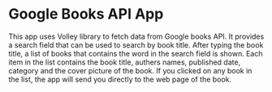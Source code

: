 # Google Books API App
This app uses Volley library to fetch data from Google books API.
It provides a search field that can be used to search by book title. After typing the book title, a list of books that contains the word in the search field is shown.
Each item in the list contains the book title, authers names, published date, category and the cover picture of the book.
If you clicked on any book in the list, the app will send you directly to the web page of the book.
